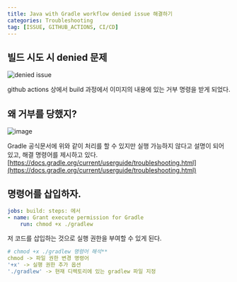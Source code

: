 ```yaml
---
title: Java with Gradle workflow denied issue 해결하기
categories: Troubleshooting
tag: [ISSUE, GITHUB_ACTIONS, CI/CD]
---
```


## 빌드 시도 시 denied 문제
![denied issue](https://github.com/user-attachments/assets/0e660572-8982-41a4-ab70-00bb4f24e153)

github actions 상에서 build 과정에서 이미지의 내용에 있는 거부 명령을 받게 되었다.

## 왜 거부를 당했지?
![image](https://github.com/user-attachments/assets/b445ed0b-8db5-4f32-b45c-93bd283723fa)

Gradle 공식문서에 위와 같이 처리를 할 수 있지만 실행 가능하지 않다고 설명이 되어 있고, 해결 명령어를 제시하고 있다.  
[https://docs.gradle.org/current/userguide/troubleshooting.html](https://docs.gradle.org/current/userguide/troubleshooting.html)

## 명령어를 삽입하자.
```yaml
jobs: build: steps: 에서  
- name: Grant execute permission for Gradle
    run: chmod +x ./gradlew
```

저 코드를 삽입하는 것으로 실행 권한을 부여할 수 있게 된다.

```yml
# chmod +x ./gradlew 명령어 해석**  
chmod -> 파일 권한 변경 명령어  
'+x' -> 실행 권한 추가 옵션  
'./gradlew' -> 현재 디렉토리에 있는 gradlew 파일 지정
```